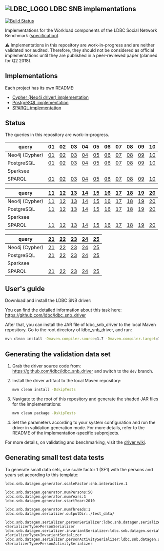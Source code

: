 ![LDBC_LOGO](https://raw.githubusercontent.com/wiki/ldbc/ldbc_snb_datagen/images/ldbc-logo.png)
LDBC SNB implementations
------------------------

[![Build Status](https://travis-ci.org/ldbc/ldbc_snb_implementations.svg?branch=master)](https://travis-ci.org/ldbc/ldbc_snb_implementations)

Implementations for the Workload components of the LDBC Social Network Benchmark ([specification](https://ldbc.github.io/ldbc_snb_docs/)).

:warning: Implementations in this repository are work-in-progress and are neither validated nor audited. Therefore, they should not be considered as official implementations until they are published in a peer-reviewed paper (planned for Q2 2018).

## Implementations

Each project has its own README:

* [Cypher (Neo4j driver) implementation](cypher/)
* [PostgreSQL implementation](postgres/)
* [SPARQL implementation](sparql/)

## Status

The queries in this repository are work-in-progress.

| query                 | [01](https://ldbc.github.io/ldbc_snb_docs_snapshot/bi-read-01.pdf) | [02](https://ldbc.github.io/ldbc_snb_docs_snapshot/bi-read-02.pdf) | [03](https://ldbc.github.io/ldbc_snb_docs_snapshot/bi-read-03.pdf) | [04](https://ldbc.github.io/ldbc_snb_docs_snapshot/bi-read-04.pdf) | [05](https://ldbc.github.io/ldbc_snb_docs_snapshot/bi-read-05.pdf) | [06](https://ldbc.github.io/ldbc_snb_docs_snapshot/bi-read-06.pdf) | [07](https://ldbc.github.io/ldbc_snb_docs_snapshot/bi-read-07.pdf) | [08](https://ldbc.github.io/ldbc_snb_docs_snapshot/bi-read-08.pdf) | [09](https://ldbc.github.io/ldbc_snb_docs_snapshot/bi-read-09.pdf) | [10](https://ldbc.github.io/ldbc_snb_docs_snapshot/bi-read-10.pdf) |
| --------------------- | --- | --- | --- | --- | --- | --- | --- | --- | --- | --- |
| Neo4j (Cypher) | [01](cypher/queries/bi-1.cypher) | [02](cypher/queries/bi-2.cypher) | [03](cypher/queries/bi-3.cypher) | [04](cypher/queries/bi-4.cypher) | [05](cypher/queries/bi-5.cypher) | [06](cypher/queries/bi-6.cypher) | [07](cypher/queries/bi-7.cypher) | [08](cypher/queries/bi-8.cypher) | [09](cypher/queries/bi-9.cypher) | [10](cypher/queries/bi-10.cypher) |
| PostgreSQL     | [01](postgres/queries/bi/query1.sql) | [02](postgres/queries/bi/query2.sql) | [03](postgres/queries/bi/query3.sql) | [04](postgres/queries/bi/query4.sql) | [05](postgres/queries/bi/query5.sql) | [06](postgres/queries/bi/query6.sql) | [07](postgres/queries/bi/query7.sql) | [08](postgres/queries/bi/query8.sql) | [09](postgres/queries/bi/query9.sql) | [10](postgres/queries/bi/query10.sql) |
| Sparksee       |  |  |  |  |  |  |  |  |  |  |
| SPARQL         | [01](sparql/queries/bi-1.sparql) | [02](sparql/queries/bi-2.sparql) | [03](sparql/queries/bi-3.sparql) | [04](sparql/queries/bi-4.sparql) | [05](sparql/queries/bi-5.sparql) | [06](sparql/queries/bi-6.sparql) | [07](sparql/queries/bi-7.sparql) | [08](sparql/queries/bi-8.sparql) | [09](sparql/queries/bi-9.sparql) | [10](sparql/queries/bi-10.sparql) |

| query                 | [11](https://ldbc.github.io/ldbc_snb_docs_snapshot/bi-read-11.pdf) | [12](https://ldbc.github.io/ldbc_snb_docs_snapshot/bi-read-12.pdf) | [13](https://ldbc.github.io/ldbc_snb_docs_snapshot/bi-read-13.pdf) | [14](https://ldbc.github.io/ldbc_snb_docs_snapshot/bi-read-14.pdf) | [15](https://ldbc.github.io/ldbc_snb_docs_snapshot/bi-read-15.pdf) | [16](https://ldbc.github.io/ldbc_snb_docs_snapshot/bi-read-16.pdf) | [17](https://ldbc.github.io/ldbc_snb_docs_snapshot/bi-read-17.pdf) | [18](https://ldbc.github.io/ldbc_snb_docs_snapshot/bi-read-18.pdf) | [19](https://ldbc.github.io/ldbc_snb_docs_snapshot/bi-read-19.pdf) | [20](https://ldbc.github.io/ldbc_snb_docs_snapshot/bi-read-20.pdf) |
| --------------------- | --- | --- | --- | --- | --- | --- | --- | --- | --- | --- |
| Neo4j (Cypher) | [11](cypher/queries/bi-11.cypher) | [12](cypher/queries/bi-12.cypher) | [13](cypher/queries/bi-13.cypher) | [14](cypher/queries/bi-14.cypher) | [15](cypher/queries/bi-15.cypher) | [16](cypher/queries/bi-16.cypher) | [17](cypher/queries/bi-17.cypher) | [18](cypher/queries/bi-18.cypher) | [19](cypher/queries/bi-19.cypher) | [20](cypher/queries/bi-20.cypher) |
| PostgreSQL     | [11](postgres/queries/bi/query11.sql) | [12](postgres/queries/bi/query12.sql) | [13](postgres/queries/bi/query13.sql) | [14](postgres/queries/bi/query14.sql) | [15](postgres/queries/bi/query15.sql) | [16](postgres/queries/bi/query16.sql) | [17](postgres/queries/bi/query17.sql) | [18](postgres/queries/bi/query18.sql) | [19](postgres/queries/bi/query19.sql) | [20](postgres/queries/bi/query20.sql) |
| Sparksee       |  |  |  |  |  |  |  |  |  |  |
| SPARQL         | [11](sparql/queries/bi-11.sparql) | [12](sparql/queries/bi-12.sparql) | [13](sparql/queries/bi-13.sparql) | [14](sparql/queries/bi-14.sparql) | [15](sparql/queries/bi-15.sparql) | [16](sparql/queries/bi-16.sparql) | [17](sparql/queries/bi-17.sparql) | [18](sparql/queries/bi-18.sparql) | [19](sparql/queries/bi-19.sparql) | [20](sparql/queries/bi-20.sparql) |

| query                 | [21](https://ldbc.github.io/ldbc_snb_docs_snapshot/bi-read-21.pdf) | [22](https://ldbc.github.io/ldbc_snb_docs_snapshot/bi-read-22.pdf) | [23](https://ldbc.github.io/ldbc_snb_docs_snapshot/bi-read-23.pdf) | [24](https://ldbc.github.io/ldbc_snb_docs_snapshot/bi-read-24.pdf) | [25](https://ldbc.github.io/ldbc_snb_docs_snapshot/bi-read-25.pdf) |
| --------------------- | --- | --- | --- | --- | --- |
| Neo4j (Cypher) | [21](cypher/queries/bi-21.cypher) | [22](cypher/queries/bi-22.cypher) | [23](cypher/queries/bi-23.cypher) | [24](cypher/queries/bi-24.cypher) | [25](cypher/queries/bi-25.cypher) |
| PostgreSQL     | [21](postgres/queries/bi/query21.sql) | [22](postgres/queries/bi/query22.sql) | [23](postgres/queries/bi/query23.sql) | [24](postgres/queries/bi/query24.sql) | [25](postgres/queries/bi/query25.sql) |
| Sparksee       |  |  |  |  |  |
| SPARQL         | [21](sparql/queries/bi-21.sparql) | [22](sparql/queries/bi-22.sparql) | [23](sparql/queries/bi-23.sparql) | [24](sparql/queries/bi-24.sparql) | [25](sparql/queries/bi-25.sparql) |


## User's guide

Download and install the LDBC SNB driver:

You can find the detailed information about this task here: <https://github.com/ldbc/ldbc_snb_driver>

After that, you can install the JAR file of ldbc_snb_driver to the local Maven repository. Go to the root directory of ldbc_snb_driver, and run:

```bash
mvn clean install -Dmaven.compiler.source=1.7 -Dmaven.compiler.target=1.7 -DskipTests
```

## Generating the validation data set

1. Grab the driver source code from: https://github.com/ldbc/ldbc_snb_driver and switch to the `dev` branch.
2. Install the driver artifact to the local Maven repository:

   ```bash
   mvn clean install -DskipTests
   ```

3. Navigate to the root of this repository and generate the shaded JAR files for the implementations:

   ```bash
   mvn clean package -DskipTests
   ```

4. Set the parameters according to your system configuration and run the driver in validation generation mode. For more details, refer to the README of the implementation-specific subprojects.

For more details, on validating and benchmarking, visit the [driver wiki](https://github.com/ldbc/ldbc_snb_driver/wiki).

## Generating small test data tests

To generate small data sets, use scale factor 1 (SF1) with the persons and years set according to this template:

```
ldbc.snb.datagen.generator.scaleFactor:snb.interactive.1

ldbc.snb.datagen.generator.numPersons:50
ldbc.snb.datagen.generator.numYears:1
ldbc.snb.datagen.generator.startYear:2010

ldbc.snb.datagen.generator.numThreads:1
ldbc.snb.datagen.serializer.outputDir:./test_data/

ldbc.snb.datagen.serializer.personSerializer:ldbc.snb.datagen.serializer.snb.interactive.<SerializerType>PersonSerializer
ldbc.snb.datagen.serializer.invariantSerializer:ldbc.snb.datagen.serializer.snb.interactive.<SerializerType>InvariantSerializer
ldbc.snb.datagen.serializer.personActivitySerializer:ldbc.snb.datagen.serializer.snb.interactive.<SerializerType>PersonActivitySerializer
```
